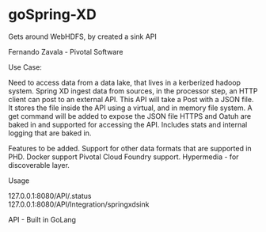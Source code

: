 # goSpring-XD
Gets around WebHDFS, by created a sink API

Fernando Zavala - Pivotal Software

Use Case:

Need to access data from a data lake, that lives in a kerberized hadoop system. 
Spring XD ingest data from sources, in the processor step, an HTTP client can post to an external API. 
This API will take a Post with a JSON file. 
It stores the file inside the API using a virtual, and in memory file system. 
A get command will be added to expose the JSON file
HTTPS and Oatuh are baked in and supported for accessing the API. 
Includes stats and internal logging that are baked in. 


Features to be added. 
Support for other data formats that are supported in PHD. 
Docker support
Pivotal Cloud Foundry support. 
Hypermedia - for discoverable layer. 


Usage

127.0.0.1:8080/API/.status <br>
127.0.0.1:8080/API/Integration/springxdsink

API - Built in GoLang


